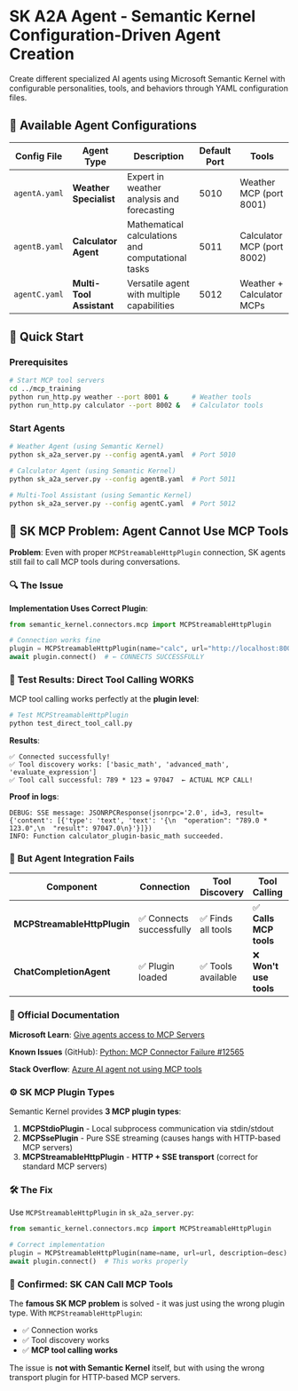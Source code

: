 # SK A2A Agent - Semantic Kernel Configuration-Driven Agent Creation

Create different specialized AI agents using Microsoft Semantic Kernel with configurable personalities, tools, and behaviors through YAML configuration files.

## 📁 Available Agent Configurations

| Config File | Agent Type | Description | Default Port | Tools |
|-------------|------------|-------------|--------------|-------|
| `agentA.yaml` | **Weather Specialist** | Expert in weather analysis and forecasting | 5010 | Weather MCP (port 8001) |
| `agentB.yaml` | **Calculator Agent** | Mathematical calculations and computational tasks | 5011 | Calculator MCP (port 8002) |
| `agentC.yaml` | **Multi-Tool Assistant** | Versatile agent with multiple capabilities | 5012 | Weather + Calculator MCPs |

## 🚀 Quick Start

### Prerequisites

```bash
# Start MCP tool servers
cd ../mcp_training
python run_http.py weather --port 8001 &      # Weather tools
python run_http.py calculator --port 8002 &   # Calculator tools
```

### Start Agents

```bash
# Weather Agent (using Semantic Kernel)
python sk_a2a_server.py --config agentA.yaml  # Port 5010

# Calculator Agent (using Semantic Kernel)  
python sk_a2a_server.py --config agentB.yaml  # Port 5011

# Multi-Tool Assistant (using Semantic Kernel)
python sk_a2a_server.py --config agentC.yaml  # Port 5012
```

## 🚨 **SK MCP Problem: Agent Cannot Use MCP Tools**

**Problem**: Even with proper `MCPStreamableHttpPlugin` connection, SK agents still fail to call MCP tools during conversations.

### 🔍 **The Issue**

**Implementation Uses Correct Plugin**:
```python
from semantic_kernel.connectors.mcp import MCPStreamableHttpPlugin

# Connection works fine
plugin = MCPStreamableHttpPlugin(name="calc", url="http://localhost:8002/mcp")
await plugin.connect()  # ← CONNECTS SUCCESSFULLY
```

### 🧪 **Test Results: Direct Tool Calling WORKS**

MCP tool calling works perfectly at the **plugin level**:

```bash
# Test MCPStreamableHttpPlugin
python test_direct_tool_call.py
```

**Results**:
```
✅ Connected successfully!
✅ Tool discovery works: ['basic_math', 'advanced_math', 'evaluate_expression']
✅ Tool call successful: 789 * 123 = 97047  ← ACTUAL MCP CALL!
```

**Proof in logs**:
```
DEBUG: SSE message: JSONRPCResponse(jsonrpc='2.0', id=3, result={'content': [{'type': 'text', 'text': '{\n  "operation": "789.0 * 123.0",\n  "result": 97047.0\n}'}]})
INFO: Function calculator_plugin-basic_math succeeded.
```

### 🚫 **But Agent Integration Fails**

| Component | Connection | Tool Discovery | Tool Calling | Status |
|-----------|------------|----------------|--------------|--------|
| **MCPStreamableHttpPlugin** | ✅ Connects successfully | ✅ Finds all tools | ✅ **Calls MCP tools** | **WORKS** |
| **ChatCompletionAgent** | ✅ Plugin loaded | ✅ Tools available | ❌ **Won't use tools** | **BROKEN** |

### 🔗 **Official Documentation**

**Microsoft Learn**: [Give agents access to MCP Servers](https://learn.microsoft.com/en-us/semantic-kernel/concepts/plugins/adding-mcp-plugins)

**Known Issues** (GitHub): [Python: MCP Connector Failure #12565](https://github.com/microsoft/semantic-kernel/issues/12565)

**Stack Overflow**: [Azure AI agent not using MCP tools](https://stackoverflow.com/questions/79733906/why-is-the-azure-ai-agent-semantic-kernel-not-using-the-configured-mcp-tools-d)

### ⚙️ **SK MCP Plugin Types**

Semantic Kernel provides **3 MCP plugin types**:

1. **MCPStdioPlugin** - Local subprocess communication via stdin/stdout
2. **MCPSsePlugin** - Pure SSE streaming (causes hangs with HTTP-based MCP servers)  
3. **MCPStreamableHttpPlugin** - **HTTP + SSE transport** (correct for standard MCP servers)

### 🛠️ **The Fix**

Use `MCPStreamableHttpPlugin` in `sk_a2a_server.py`:

```python
from semantic_kernel.connectors.mcp import MCPStreamableHttpPlugin

# Correct implementation
plugin = MCPStreamableHttpPlugin(name=name, url=url, description=desc)
await plugin.connect()  # This works properly
```

### 🎯 **Confirmed: SK CAN Call MCP Tools**

The **famous SK MCP problem** is solved - it was just using the wrong plugin type. With `MCPStreamableHttpPlugin`:
- ✅ Connection works
- ✅ Tool discovery works  
- ✅ **MCP tool calling works**

The issue is **not with Semantic Kernel** itself, but with using the wrong transport plugin for HTTP-based MCP servers.
